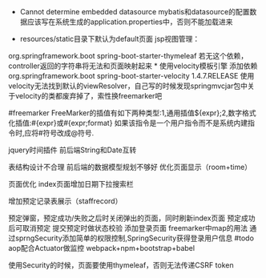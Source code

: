 * Cannot determine embedded datasource
mybatis和datasource的配置数据应该写在系统生成的application.properties中，否则不能加载进来


* resources/static目录下默认为default页面
jsp视图管理：
<dependency>
    <groupId>org.springframework.boot</groupId>
    <artifactId>spring-boot-starter-thymeleaf</artifactId>
</dependency>
若无这个依赖，controller返回的字符串将无法和页面映射起来
* 使用velocity模板引擎
添加依赖
<dependency>
     <groupId>org.springframework.boot</groupId>
     <artifactId>spring-boot-starter-velocity</artifactId>
     <version>1.4.7.RELEASE</version>
</dependency>
使用velocity无法找到默认的viewResolver，自己写的时候发现springmvcjar包中关于velocity的类都废弃掉了，索性换freemarker吧
     
        
#freemarker
FreeMarker的插值有如下两种类型:1,通用插值${expr};2,数字格式化插值:#{expr}或#{expr;format} 
如果该指令是一个用户指令而不是系统内建指令时,应将#符号改成@符号. 


jquery时间插件
前后端String和Date互转

表结构设计不合理
前后端的数据模型规划不够好
优化页面显示（room+time）

页面优化
index页面增加日期下拉搜索栏

增加预定记录表展示（staffrecord）

预定弹窗，预定成功/失败之后时关闭弹出的页面，同时刷新index页面
预定成功后可取消预定
提交预定时做状态校验
添加登录页面
freemarker中map的用法
通过sprngSecurity添加简单的权限控制,SpringSecurity获得登录用户信息
#todo
aop配合Actuator做监控
webpack+npm+bootstrap+babel


使用Security的时候，页面要使用thymeleaf，否则无法传递CSRF token

